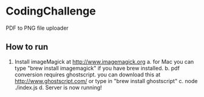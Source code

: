 CodingChallenge
===============

PDF to PNG file uploader


## How to run ##

1. Install imageMagick at http://www.imagemagick.org
  a.  for Mac you can type "brew install imagemagick" if you have brew installed.
  b.  pdf conversion requires ghostscript. you can download this at http://www.ghostscript.com/ 
      or type in "brew install ghostscript"
  c.  node ./index.js
  d.  Server is now running!
  
  
